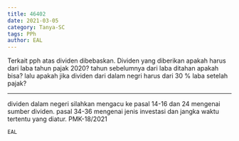 ```yaml
---
title: 46402
date: 2021-03-05
category: Tanya-SC
tags: PPh
author: EAL
---
```


Terkait pph atas dividen dibebaskan. Dividen yang diberikan apakah harus dari laba tahun pajak 2020? tahun sebelumnya dari laba ditahan apakah bisa? lalu apakah jika dividen dari dalam negri harus dari 30 % laba setelah pajak?

---

dividen dalam negeri silahkan mengacu ke pasal 14-16 dan 24 mengenai sumber dividen. pasal 34-36 mengenai jenis investasi dan jangka waktu tertentu yang diatur. PMK-18/2021

`EAL`
